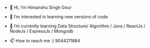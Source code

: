 - 👋 Hi, I’m Himanshu Singh Gour
- 👀 I’m interested in learning new versions of code 
- 🌱 I’m currently learning Data Structure/ Algorithm / Java / ReactJs / NodeJs / ExpressJs / Mongodb

- 📫 How to reach me :) 9044211884

<!---
hsgour42/hsgour42 is a ✨ special ✨ repository because its `README.md` (this file) appears on your GitHub profile.
You can click the Preview link to take a look at your changes.
--->
